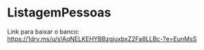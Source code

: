 # ListagemPessoas

Link para baixar o banco: https://1drv.ms/u/s!AqNELKEHYBBzgjuxbxZ2Fa8LLBc-?e=EunMsS
